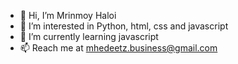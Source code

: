 - 👋 Hi, I’m Mrinmoy Haloi
- 👀 I’m interested in Python, html, css and javascript
- 🌱 I’m currently learning javascript
- 📫 Reach me at mhedeetz.business@gmail.com

<!---
MrinmoyHaloi/MrinmoyHaloi is a ✨ special ✨ repository because its `README.md` (this file) appears on your GitHub profile.
You can click the Preview link to take a look at your changes.
--->
